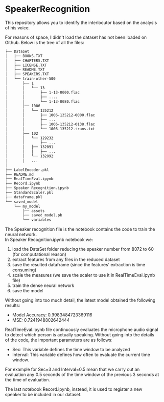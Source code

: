 # SpeakerRecognition
This repository allows you to identify the interlocutor based on the analysis of his voice.

For reasons of space, I didn't load  the dataset has not been loaded on Github. Below is the tree of all the files:
```bash
├── DataSet
│   ├── BOOKS.TXT
│   ├── CHAPTERS.TXT
│   ├── LICENSE.TXT
│   ├── README.TXT
│   ├── SPEAKERS.TXT
│   └── train-other-500
│       ├── 1
│       │   └── 13
│       │       ├── 1-13-0000.flac
│       │       ├── ....
│       │       └── 1-13-0080.flac
│       ├── 1006
│       │   └── 135212
│       │       ├── 1006-135212-0000.flac
│       │       ├── ...
│       │       ├── 1006-135212-0138.flac
│       │       └── 1006-135212.trans.txt
│       ├── 102
│       │   └── 129232
│       │       ├── ...
│       │   ├── 132091
│       │   │   ├── ...
│       │   └── 132092
│       │   ...
│
├── LabelEncoder.pkl
├── README.md
├── RealTimeEval.ipynb
├── Record.ipynb
├── Speaker Recognition.ipynb
├── StandardScaler.pkl
├── dataframe.pkl
└── saved_model
    └── my_model
        ├── assets
        ├── saved_model.pb
        └── variables
```
The Speaker recognition file is the notebook contains the code to train the neural network. \
In Speaker Recognition.ipynb notebook we: 
1. load the DataSet folder reducing the speaker number from 8072 to 60 (for computational reason) 
2. extract features from any files in the reduced dataset
3. save the resulted dataframe (since the features' extraction is time consuming)
3. scale the measures (we save the scaler to use it in RealTimeEval.ipynb file)
4. train the dense neural network 
5. save the model

Without going into too much detail, the latest model obtained the following results:
- Model Accuracy: 0.9983484723369116
- MSE: 0.7241948802642444

RealTimeEval.ipynb file continuously evaluates the microphone audio signal to detect which person is actually speaking.
Without going into the details of the code, the important parameters are as follows:
- Sec: This variable defines the time window to be analyzed
- Interval: This variable defines how often to evaluate the current time window.

For example for Sec=3 and Interval=0.5 mean that we carry out an evaluation any 0.5 seconds of the time window of the previous 3 seconds at the time of evaluation.

The last notebook Record.ipynb, instead, it is used to register a new speaker to be included in our dataset. 


